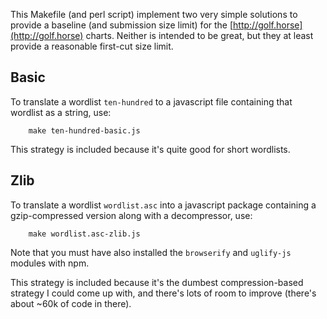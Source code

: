 This Makefile (and perl script) implement two very simple solutions to provide a baseline (and submission size limit) for the [http://golf.horse](http://golf.horse) charts.
Neither is intended to be great, but they at least provide a reasonable first-cut size limit.

## Basic

To translate a wordlist ```ten-hundred``` to a javascript file containing that wordlist as a string, use:
```
	make ten-hundred-basic.js
```

This strategy is included because it's quite good for short wordlists.

## Zlib

To translate a wordlist ```wordlist.asc``` into a javascript package containing a gzip-compressed version along with a decompressor, use:
```
	make wordlist.asc-zlib.js
```

Note that you must have also installed the ```browserify``` and ```uglify-js``` modules with npm.

This strategy is included because it's the dumbest compression-based strategy I could come up with, and there's lots of room to improve (there's about ~60k of code in there).
